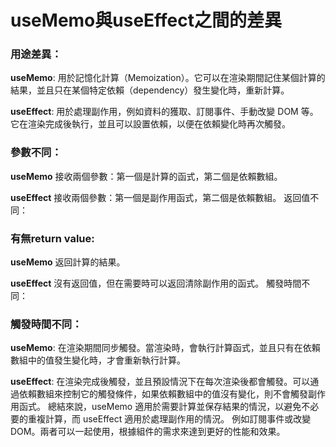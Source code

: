 # useMemo與useEffect之間的差異

### 用途差異：

**useMemo**: 用於記憶化計算（Memoization）。它可以在渲染期間記住某個計算的結果，並且只在某個特定依賴（dependency）發生變化時，重新計算。

**useEffect**: 用於處理副作用，例如資料的獲取、訂閱事件、手動改變 DOM 等。它在渲染完成後執行，並且可以設置依賴，以便在依賴變化時再次觸發。

### 參數不同：

**useMemo** 接收兩個參數：第一個是計算的函式，第二個是依賴數組。

**useEffect** 接收兩個參數：第一個是副作用函式，第二個是依賴數組。
返回值不同：

### 有無return value:
**useMemo** 返回計算的結果。

**useEffect** 沒有返回值，但在需要時可以返回清除副作用的函式。
觸發時間不同：

### 觸發時間不同：
**useMemo**: 在渲染期間同步觸發。當渲染時，會執行計算函式，並且只有在依賴數組中的值發生變化時，才會重新執行計算。

**useEffect**: 在渲染完成後觸發，並且預設情況下在每次渲染後都會觸發。可以通過依賴數組來控制它的觸發條件，如果依賴數組中的值沒有變化，則不會觸發副作用函式。
總結來說，useMemo 適用於需要計算並保存結果的情況，以避免不必要的重複計算，而 useEffect 適用於處理副作用的情況。
例如訂閱事件或改變 DOM。兩者可以一起使用，根據組件的需求來達到更好的性能和效果。
